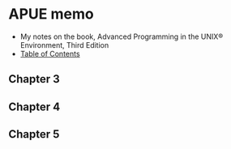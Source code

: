 # APUE memo

* My notes on the book, Advanced Programming in the UNIX® Environment, Third Edition
* [Table of Contents](http://apuebook.com/toc3e.html)

## Chapter 3
## Chapter 4
## Chapter 5

<!--stackedit_data:
eyJoaXN0b3J5IjpbMTgxMDM0NjY4NywtMTk5NDUyNjIwMl19
-->